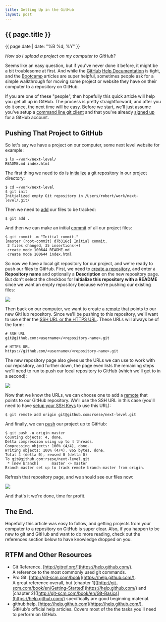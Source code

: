 ```yaml
---
title: Getting Up in the GitHub
layout: post
---
```


## {{ page.title }}

{{ page.date | date: "%B %d, %Y" }}

*How do I upload a project on my computer to GitHub?*

Seems like an easy question, but if you've never done it before, it might be a
bit troublesome at first. And while the [GitHub](https://www.github.com)
[Help Documentation](https://help.github.com/) is tight, and the
[Bootcamp](https://help.github.com/categories/54/articles) articles are super
helpful, sometimes people ask for a simple walkthrough for moving some project
or website they have on their computer to a repository on GitHub. 

If you are one of these "people", then hopefully this quick article will help
you get all up in GitHub. The process is pretty straightforward, and after you
do it once, the next time will be easy. Before we start, we'll just assume
you've setup a 
[command line git client](https://help.github.com/articles/set-up-git) and that
you've already [signed up](https://github.com/) for a GitHub account.

## Pushing That Project to GitHub

So let's say we have a project on our computer, some next level website for
example:

    $ ls ~/work/next-level/
    README.md index.html

The first thing we need to do is [initialize](http://gitref.org/creating/#init)
a git repository in our project directory:

    $ cd ~/work/next-level
    $ git init
    Initialized empty Git repository in /Users/robert/work/next-level/.git/

Then we need to [add](http://gitref.org/basic/#add) our files to be tracked:

    $ git add .

And then we can make an initial [commit](http://gitref.org/basic/#commit) of
all our project files:

    $ git commit -m "Initial commit."
    [master (root-commit) d7b316c] Initial commit.
     2 files changed, 35 insertions(+)
     create mode 100644 README.md
     create mode 100644 index.html

So now we have a local git repository for our project, and we're ready to push
our files to GitHub. First, we need to
[create a repository](https://github.com/new), and enter a **Repository
name** and optionally a **Description** on the new repository page. But don't
select the checkbox for **Initialize this repository with a README** since we
want an empty repository because we're pushing our existing files:

![](http://f.cl.ly/items/0G2Z133A333k1Y3D0y0y/new-repository.png)

Then back on our computer, we want to create a
[remote](http://gitref.org/remotes/#remote) that points to our new GitHub
repository. Since we'll be pushing to this repository, we'll want to use
either the
[SSH URL or the HTTPS URL](https://help.github.com/articles/which-remote-url-should-i-use).
These URLs will always be of the form:

    # SSH URL
    git@github.com:<username>/<repository-name>.git

    # HTTPS URL
    https://github.com/<username>/<repository-name>.git

The new repository page also gives us the URLs we can use to work with our 
repository, and further down, the page even lists the remaining steps we'll
need to run to push our local repository to GitHub (which we'll get to in a
second):

![](http://f.cl.ly/items/180e471f3Z0e193N0C34/new-repository-created.png)

Now that we know the URLs, we can choose one to add a
[remote](http://gitref.org/remotes/#remote) that points to our GitHub
repository. We'll use the SSH URL in this case (you'll need to have
[setup your SSH Keys](https://help.github.com/articles/generating-ssh-keys) to
use this URL):

    $ git remote add origin git@github.com:rsese/next-level.git

And finally, we can [push](http://gitref.org/remotes/#push) our project up to GitHub:

    $ git push -u origin master
    Counting objects: 4, done.
    Delta compression using up to 4 threads.
    Compressing objects: 100% (4/4), done.
    Writing objects: 100% (4/4), 865 bytes, done.
    Total 4 (delta 0), reused 0 (delta 0)
    To git@github.com:rsese/next-level.git
     * [new branch]      master -> master
    Branch master set up to track remote branch master from origin.

Refresh that repository page, and we should see our files now:

![](http://f.cl.ly/items/1B0l1A3w290g2U0P3O1k/files-uploaded-pushed.png)

And that's it we're done, time for profit.

## The End.

Hopefully this article was easy to follow, and getting projects from your
computer to a repository on GitHub is super clear. Also, if you happen to be new to git and GitHub and want to do more reading, check out the references
section below to have knowledge dropped on you.

## RTFM and Other Resources

* Git Reference. [http://gitref.org/](https://help.github.com/).  
A reference to the most commonly used git commands.
* Pro Git. [http://git-scm.com/book](https://help.github.com/).  
A great reference overall, but
[chapter 1]([http://git-scm.com/book/en/Getting-Started](https://help.github.com/)
and
[chapter 2]([http://git-scm.com/book/en/Git-Basics](https://help.github.com/)
specifically are good beginning material.
* github:help. [https://help.github.com](https://help.github.com/).  
GitHub's official help articles. Covers most of the the tasks you'll need to
perform on GitHub.
